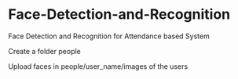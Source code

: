 # Face-Detection-and-Recognition
Face Detection and Recognition for Attendance based System

Create a folder people

Upload faces in 
people/user_name/images of the users
